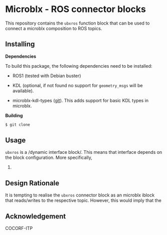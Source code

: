 # Microblx - ROS connector blocks

This repository contains the `ubxros` function block that can be used
to connect a microblx composition to ROS topics.

## Installing

**Dependencies**

To build this package, the following dependencies need to be
installed:

- ROS1 (tested with Debian buster)

- KDL (optional, if not found no support for `geometry_msgs` will be
  available).

- microblx-kdl-types
  ([git](https://github.com/kmarkus/microblx-kdl-types)). This adds
  support for basic KDL types in microblx.

**Building**

```sh
$ git clone

```

## Usage

`ubxros` is a /dynamic interface block/. This means that interface
depends on the block configuration. More specifically,

1.


## Design Rationale

It is tempting to realise the `ubxros` connector block as an microblx
iblock that reads/writes to the respective topic. However, this would
imply that the

## Acknowledgement

COCORF-ITP
